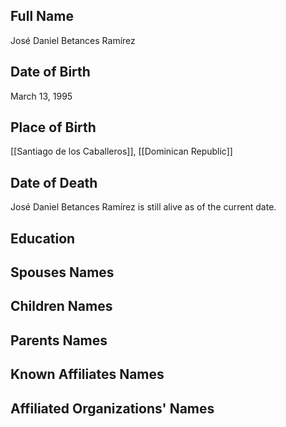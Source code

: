## Full Name
José Daniel Betances Ramírez

## Date of Birth
March 13, 1995

## Place of Birth
[[Santiago de los Caballeros]], [[Dominican Republic]]

## Date of Death
José Daniel Betances Ramírez is still alive as of the current date.

## Education

## Spouses Names

## Children Names

## Parents Names

## Known Affiliates Names

## Affiliated Organizations' Names